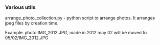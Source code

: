 ### Various utils

arrange_photo_collection.py - python script to arrange photos.
It arranges jpeg files by creation time. 

Example: photo IMG_2012.JPG, made in 2012 may 02 will be moved to 05/02/IMG_2012.JPG
